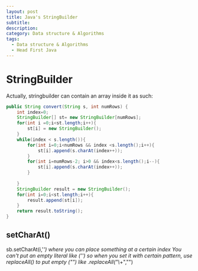 ```yaml
---
layout: post
title: Java's StringBuilder
subtitle: 
description:
category: Data structure & Algorithms
tags:
  - Data structure & Algorithms
  - Head First Java
---
```

# StringBuilder
Actually, stringbuilder can contain an array inside it as such:
```java
public String convert(String s, int numRows) {
    int index=0;
    StringBuilder[] st= new StringBuilder[numRows];
    for(int i =0;i<st.length;i++){
        st[i] = new StringBuilder();
    }
    while(index < s.length()){
        for(int i=0;i<numRows && index <s.length();i++){
            st[i].append(s.charAt(index++));
        }
        for(int i=numRows-2; i>0 && index<s.length();i--){
            st[i].append(s.charAt(index++));
        }
        
    }
    StringBuilder result = new StringBuilder();
    for(int i=0;i<st.length;i++){
        result.append(st[i]);
    }
    return result.toString();
}
```

## setCharAt()
sb.setCharAt(i,'*') where you can place something at a certain index
You can't put an empty literal like ('') so when you set it with 
certain pattern, use replaceAll() to put empty ("") like .replaceAll("\\*+","")
